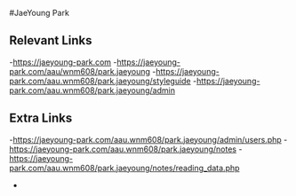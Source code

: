 #JaeYoung Park

## Relevant Links
-https://jaeyoung-park.com
-https://jaeyoung-park.com/aau/wnm608/park.jaeyoung
-https://jaeyoung-park.com/aau.wnm608/park.jaeyoung/styleguide
-https://jaeyoung-park.com/aau.wnm608/park.jaeyoung/admin


## Extra Links
-https://jaeyoung-park.com/aau.wnm608/park.jaeyoung/admin/users.php
-https://jaeyoung-park.com/aau.wnm608/park.jaeyoung/notes
-https://jaeyoung-park.com/aau.wnm608/park.jaeyoung/notes/reading_data.php


- 